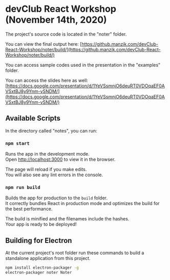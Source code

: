 # devClub React Workshop (November 14th, 2020)

The project's source code is located in the "noter" folder.

You can view the final output here: [https://github.manzik.com/devClub-React-Workshop/noter/build/](https://github.manzik.com/devClub-React-Workshop/noter/build/)

You can access sample codes used in the presentation in the "examples" folder.

You can access the slides here as well: [https://docs.google.com/presentation/d/1YeVSsmnjO6deuRT0VDOqaEF0AVSxtBJ8y9Ynm-vSNDM/](https://docs.google.com/presentation/d/1YeVSsmnjO6deuRT0VDOqaEF0AVSxtBJ8y9Ynm-vSNDM/)

## Available Scripts

In the directory called "notes", you can run:

### `npm start`

Runs the app in the development mode.\
Open [http://localhost:3000](http://localhost:3000) to view it in the browser.

The page will reload if you make edits.\
You will also see any lint errors in the console.

### `npm run build`

Builds the app for production to the `build` folder.\
It correctly bundles React in production mode and optimizes the build for the best performance.

The build is minified and the filenames include the hashes.\
Your app is ready to be deployed!

## Building for Electron

At the current project's root folder run these commands to build a standalone application from this project.

```bash
npm install electron-packager -g
electron-packager noter Noter
```
